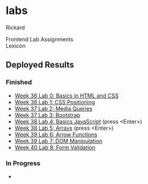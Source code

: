 # labs
Rickard

Frontend Lab Assignments  
Lexicon

## Deployed Results

### Finished

- [Week 36 Lab 0: Basics in HTML and CSS](https://leck-lex.github.io/labs/00_week36_basics_html_css/)  
- [Week 36 Lab 1: CSS Positioning](https://leck-lex.github.io/labs/01_week36_css_positioning/)  
- [Week 37 Lab 2: Media Queries](https://leck-lex.github.io/labs/02_week37_media_queries/)  
- [Week 37 Lab 3: Bootstrap](https://leck-lex.github.io/labs/03_week37_bootstrap/dist)  
- [Week 38 Lab 4: Basics JavaScript](https://leck-lex.github.io/labs/04_week38_basics_js/) (press &#60;Enter&#62;)
- [Week 38 Lab 5: Arrays](https://leck-lex.github.io/labs/05_week38_arrays/) (press &#60;Enter&#62;)
- [Week 39 Lab 6: Arrow Functions](https://leck-lex.github.io/labs/06_week39_arrow_functions/dist) 
- [Week 39 Lab 7: DOM Manipulation](https://leck-lex.github.io/labs/07_week39_dom_manipulation/dist)
- [Week 40 Lab 8: Form Validation](https://leck-lex.github.io/labs/08_week40_form_validation/dist) 

### In Progress
-
